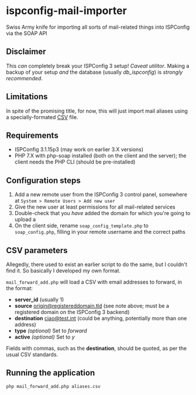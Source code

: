 # ispconfig-mail-importer
Swiss Army knife for importing all sorts of mail-related things into ISPConfig via the SOAP API

## Disclaimer

This _can_ completely break your ISPConfig 3 setup! _Caveat utilitor_. Making a backup of your setup _and_ the database (usually *db_ispconfig*) is _strongly recommended_.

## Limitations

In spite of the promising title, for now, this will just import mail aliases using a specially-formated [CSV](https://en.wikipedia.org/wiki/Comma-separated_values) file.

## Requirements

- ISPConfig 3.1.15p3 (may work on earlier 3.X versions)
- PHP 7.X with php-soap installed (both on the client and the server); the client needs the PHP CLI (should be pre-installed)

## Configuration steps

1. Add a new remote user from the ISPConfig 3 control panel, somewhere at `System > Remote Users > Add new user`
2. Give the new user at least permissions for all mail-related services
3. Double-check that you _have_ added the domain for which you're going to upload a 
4. On the client side, rename `soap_config_template.php` to `soap_config.php`, filling in your remote username and the correct paths

## CSV parameters

Allegedly, there used to exist an earlier script to do the same, but I couldn't find it. So basically I developed my own format.

`mail_forward_add.php` will load a CSV with email addresses to forward, in the format:

- **server_id** (usually 1)
- **source** origin@registereddomain.tld (see note above; must be a registered domain on the ISPConfig 3 backend) 
- **destination** ciao@test.int (could be anything, potentially more than one address)
- **type** *(optional)* Set to *forward*
- **active** *(optional)* Set to *y*

 Fields with commas, such as the **destination**, should be quoted, as per the usual CSV standards.

## Running the application

`php mail_forward_add.php aliases.csv`